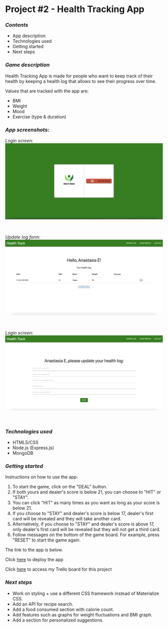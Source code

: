 # Project #2 - Health Tracking App 

### _Contents_

- App description
- Technologies used
- Getting started
- Next steps 

### _Game description_

Health Tracking App is made for people who want to keep track of their health by keeping a health log that allows to see their progress over time. 

Values that are tracked with the app are: 
* BMI
* Weight
* Mood
* Exercise (type & duration)

### _App screenshots:_

_Login screen:_
![Login Screen](/images/login-screen.jpeg "Login Screen") 

&nbsp;

_Update log form:_
![Update Log Form](/images/update-log-form.jpeg "Update Log Form")

&nbsp;

_Login screen:_
![User's Health Log](/images/health-log-form.jpeg "User's Health Log") 

&nbsp;

### _Technologies used_

* HTMLS/CSS
* Node.js (Express.js)
* MongoDB

### _Getting started_

Instructions on how to use the app:

1. To start the game, click on the "DEAL" button. 
2. If both yours and dealer's score is below 21, you can choose to "HIT" or "STAY".
3. You can click "HIT" as many times as you want as long as your score is below 21. 
4. If you choose to "STAY" and dealer's score is below 17, dealer's first card will be revealed and they will take another card. 
5. Alternatively, if you choose to "STAY" and dealer's score is above 17, only dealer's first card will be revealed but they will not get a third card. 
6. Follow messages on the bottom of the game board. For example, press "RESET" to start the game again. 

The link to the app is below. 

Click [here](https://health-track-app.herokuapp.com/customers) to deploy the app

Click [here](https://trello.com/invite/b/Ygs4TPGJ/ATTIbbe3dc9ac223b1fbd95ac166b151a1d12792838E/project-2-health-tracking-app) to access my Trello board for this project

### _Next steps_

* Work on styling + use a different CSS framework instead of Materialize CSS.
* Add an API for recipe search.
* Add a food consumed section with calorie count. 
* Add features such as graphs for weight fluctuations and BMI graph. 
* Add a section for personalized suggestions. 




